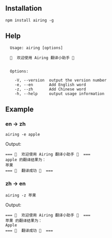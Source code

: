 ## Installation

```
npm install airing -g
```

## Help


```
  Usage: airing [options]

  🍻  欢迎使用 Airing 翻译小助手 🍻


  Options:

    -V, --version  output the version number
    -e, --en       Add English word
    -z, --zh       Add Chinese word
    -h, --help     output usage information
```

## Example

### en -> zh

```
airing -e apple
```

Output:

```
=== 🍻  欢迎使用 Airing 翻译小助手 🍻  ===
apple 的翻译结果为：
苹果
=== 🍻  翻译成功 🍻  ===
```

### zh -> en


```
airing -z 苹果
```

Output:

```
=== 🍻  欢迎使用 Airing 翻译小助手 🍻  ===
苹果 的翻译结果为：
Apple
=== 🍻  翻译成功 🍻  ===
```
